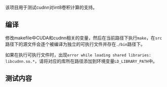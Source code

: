 
该项目用于测试cudnn对int8卷积计算的支持。

## 编译

修改makefile中CUDA和cudnn相关的变量，然后在当前路径下执行`make`，在`src`路径下的源文件会逐个被编译为独立的可执行文件并存在`./bin`路径下。

如果在执行可执行文件时，出现`error while loading shared libraries: libcudnn.so.*`，请将对应的库所在路径添加到环境变量`LD_LIBRARY_PATH`中。

## 测试内容


